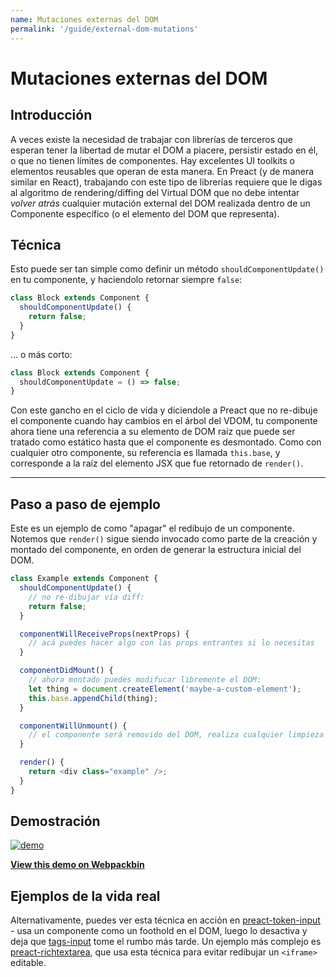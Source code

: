 ```yaml
---
name: Mutaciones externas del DOM
permalink: '/guide/external-dom-mutations'
---
```


# Mutaciones externas del DOM


## Introducción

A veces existe la necesidad de trabajar con librerías de terceros que esperan tener la libertad de mutar el DOM a piacere, persistir estado en él, o que no tienen límites de componentes. Hay excelentes UI toolkits o elementos reusables que operan de esta manera. En Preact (y de manera similar en React), trabajando con este tipo de librerías requiere que le digas al algoritmo de rendering/diffing del Virtual DOM que no debe intentar _volver atrás_ cualquier mutación external del DOM realizada dentro de un Componente específico (o el elemento del DOM que representa).


## Técnica

Esto puede ser tan simple como definir un método `shouldComponentUpdate()` en tu componente, y haciendolo retornar siempre `false`:

```js
class Block extends Component {
  shouldComponentUpdate() {
    return false;
  }
}
```

... o más corto:

```js
class Block extends Component {
  shouldComponentUpdate = () => false;
}
```

Con este gancho en el ciclo de vida y diciendole a Preact que no re-dibuje el componente cuando hay cambios en el árbol del VDOM, tu componente ahora tiene una referencia a su elemento de DOM raíz que puede ser tratado como estático hasta que el componente es desmontado. Como con cualquier otro componente, su referencia es llamada `this.base`, y corresponde a la raíz del elemento JSX que fue retornado de `render()`.

---

## Paso a paso de ejemplo

Este es un ejemplo de como "apagar" el redibujo de un componente. Notemos que `render()` sigue siendo invocado como parte de la creación y montado del componente, en orden de generar la estructura inicial del DOM.

```js
class Example extends Component {
  shouldComponentUpdate() {
    // no re-dibujar vía diff:
    return false;
  }

  componentWillReceiveProps(nextProps) {
    // acá puedes hacer algo con las props entrantes si lo necesitas
  }

  componentDidMount() {
    // ahora montado puedes modifucar libremente el DOM:
    let thing = document.createElement('maybe-a-custom-element');
    this.base.appendChild(thing);
  }

  componentWillUnmount() {
    // el componente será removido del DOM, realiza cualquier limpieza
  }

  render() {
    return <div class="example" />;
  }
}
```


## Demostración

[![demo](https://i.gyazo.com/a63622edbeefb2e86d6c0d9c8d66e582.gif)](http://www.webpackbin.com/V1hyNQbpe)

[**View this demo on Webpackbin**](http://www.webpackbin.com/V1hyNQbpe)


## Ejemplos de la vida real

Alternativamente, puedes ver esta técnica en acción en [preact-token-input](https://github.com/developit/preact-token-input/blob/master/src/index.js) - usa un componente como un foothold en el DOM, luego lo desactiva y deja que [tags-input](https://github.com/developit/tags-input) tome el rumbo más tarde.  Un ejemplo más complejo es [preact-richtextarea](https://github.com/developit/preact-richtextarea), que usa esta técnica para evitar redibujar un `<iframe>` editable.
